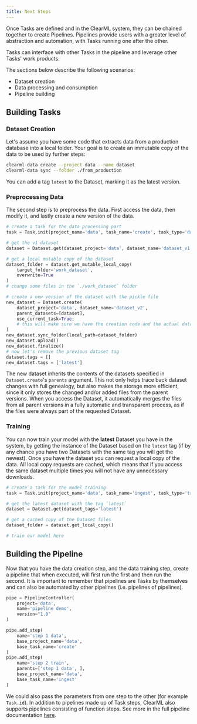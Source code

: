 ```yaml
---
title: Next Steps
---
```


Once Tasks are defined and in the ClearML system, they can be chained together to create Pipelines.
Pipelines provide users with a greater level of abstraction and automation, with Tasks running one after the other.

Tasks can interface with other Tasks in the pipeline and leverage other Tasks' work products.

The sections below describe the following scenarios: 
* Dataset creation
* Data processing and consumption  
* Pipeline building


## Building Tasks
### Dataset Creation

Let's assume you have some code that extracts data from a production database into a local folder.
Your goal is to create an immutable copy of the data to be used by further steps:

```bash
clearml-data create --project data --name dataset
clearml-data sync --folder ./from_production 
```

You can add a tag `latest` to the Dataset, marking it as the latest version.

### Preprocessing Data
The second step is to preprocess the data. First access the data, then modify it,
and lastly create a new version of the data.

```python
# create a task for the data processing part
task = Task.init(project_name='data', task_name='create', task_type='data_processing')

# get the v1 dataset
dataset = Dataset.get(dataset_project='data', dataset_name='dataset_v1')

# get a local mutable copy of the dataset
dataset_folder = dataset.get_mutable_local_copy(
    target_folder='work_dataset', 
    overwrite=True
)
# change some files in the `./work_dataset` folder

# create a new version of the dataset with the pickle file
new_dataset = Dataset.create(
    dataset_project='data', dataset_name='dataset_v2', 
    parent_datasets=[dataset], 
    use_current_task=True,  
    # this will make sure we have the creation code and the actual dataset artifacts on the same Task
)
new_dataset.sync_folder(local_path=dataset_folder)
new_dataset.upload()
new_dataset.finalize()
# now let's remove the previous dataset tag
dataset.tags = []
new_dataset.tags = ['latest']
```

The new dataset inherits the contents of the datasets specified in `Dataset.create`'s `parents` argument.
This not only helps trace back dataset changes with full genealogy, but also makes the storage more efficient,
since it only stores the changed and/or added files from the parent versions.
When you access the Dataset, it automatically merges the files from all parent versions 
in a fully automatic and transparent process, as if the files were always part of the requested Dataset.

### Training
You can now train your model with the **latest** Dataset you have in the system, by getting the instance of the Dataset 
based on the `latest` tag 
(if by any chance you have two Datasets with the same tag you will get the newest).
Once you have the dataset you can request a local copy of the data. All local copy requests are cached,
which means that if you access the same dataset multiple times you will not have any unnecessary downloads.

```python
# create a task for the model training
task = Task.init(project_name='data', task_name='ingest', task_type='training')

# get the latest dataset with the tag `latest`
dataset = Dataset.get(dataset_tags='latest')

# get a cached copy of the Dataset files 
dataset_folder = dataset.get_local_copy()

# train our model here
```

## Building the Pipeline

Now that you have the data creation step, and the data training step, create a pipeline that when executed,
will first run the first and then run the second.
It is important to remember that pipelines are Tasks by themselves and can also be automated by other pipelines (i.e. pipelines of pipelines).

```python
pipe = PipelineController(
    project='data', 
    name='pipeline demo',
    version="1.0"
)

pipe.add_step(
    name='step 1 data',
    base_project_name='data', 
    base_task_name='create'  
)
pipe.add_step(
    name='step 2 train', 
    parents=['step 1 data', ],
    base_project_name='data', 
    base_task_name='ingest'
)
```

We could also pass the parameters from one step to the other (for example `Task.id`).
In addition to pipelines made up of Task steps, ClearML also supports pipelines consisting of function steps. See more in the 
full pipeline documentation [here](../../pipelines/pipelines.md).
